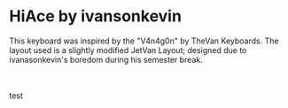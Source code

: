 <h1>HiAce by ivansonkevin</h1>
This keyboard was inspired by the "V4n4g0n" by TheVan Keyboards.
The layout used is a slightly modified JetVan Layout; designed due to ivanasonkevin's boredom during his semester break. 

<br></br>
test

